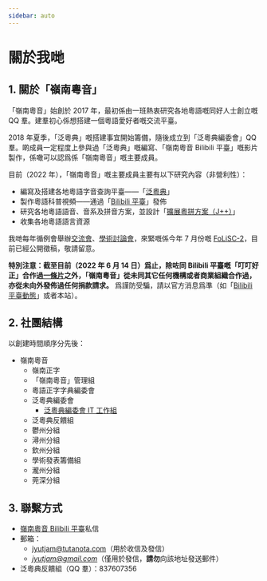 ```yaml
---
sidebar: auto
---
```


# 關於我哋

## 1. 關於「嶺南粵音」

「嶺南粵音」始創於 2017 年，最初係由一班熱衷研究各地粵語嘅同好人士創立嘅 QQ 羣。建羣初心係想搭建一個粵語愛好者嘅交流平臺。

2018 年夏季，「泛粵典」嘅搭建事宜開始籌備，隨後成立到「泛粵典編委會」QQ 羣。啲成員一定程度上參與過「泛粵典」嘅編寫、「嶺南粵音 Bilibili 平臺」嘅影片製作，係噉可以認爲係「嶺南粵音」嘅主要成員。

目前（2022 年），「嶺南粵音」嘅主要成員主要有以下研究內容（非營利性）：

- 編寫及搭建各地粵語字音查詢平臺——「[泛粵典](/jyutdict-android/)」
- 製作粵語科普視頻——通過「[Bilibili 平臺](https://space.bilibili.com/410568594)」發佈
- 研究各地粵語語音、音系及拼音方案，並設計「[擴展粵拼方案（J++）](/j++/)」
- 收集各地粵語語言資源

我哋每年循例會舉辦[交流會](/pan-cantonese-offline-meeting/)、[學術討論會](/folisc/)，來緊嘅係今年 7 月份嘅 [FoLiSC-2](/folisc/#folisc-2-公開徵稿啓事)，目前已經公開徵稿，敬請留意。

**特別注意：截至目前（2022 年 6 月 14 日）爲止，除咗同 Bilibili 平臺嘅「叮叮好正」合作過[一條片](https://www.bilibili.com/video/BV1ji4y1L7W6)之外，「嶺南粵音」從未同其它任何機構或者商業組織合作過，亦從未向外發佈過任何捐款請求。** 爲謹防受騙，請以官方消息爲準（如「[Bilibili 平臺動態](https://space.bilibili.com/410568594/dynamic)」或者本站）。

## 2. 社團結構

以創建時間順序分先後：

- 嶺南粵音
    - 嶺南正字
    - 「嶺南粵音」管理組
    - 粵語正字字典編委會
    - 泛粵典編委會
        - [泛粵典編委會 IT 工作組](https://github.com/JyutdictEB)
    - 泛粵典反饋組
    - 鬱州分組
    - 潯州分組
    - 欽州分組
    - 學術發表籌備組
    - 瀧州分組
    - 莞深分組

## 3. 聯繫方式

- [嶺南粵音 Bilibili 平臺](https://space.bilibili.com/410568594)私信
- 郵箱：
    - jyutjam@tutanota.com（用於收信及發信）
    - *jyutjam@gmail.com*（僅用於發信，**請勿**向該地址發送郵件）
- 泛粵典反饋組（QQ 羣）：837607356
